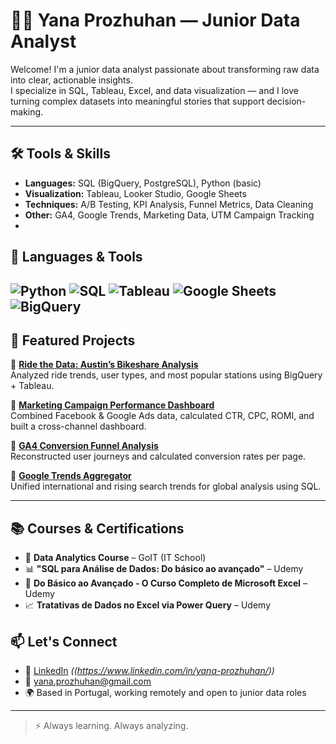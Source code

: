 # 👩‍💻 Yana Prozhuhan — Junior Data Analyst

Welcome! I'm a junior data analyst passionate about transforming raw data into clear, actionable insights.  
I specialize in SQL, Tableau, Excel, and data visualization — and I love turning complex datasets into meaningful stories that support decision-making.

---

## 🛠️ Tools & Skills
- **Languages:** SQL (BigQuery, PostgreSQL), Python (basic)
- **Visualization:** Tableau, Looker Studio, Google Sheets
- **Techniques:** A/B Testing, KPI Analysis, Funnel Metrics, Data Cleaning
- **Other:** GA4, Google Trends, Marketing Data, UTM Campaign Tracking
- 
## 🧠 Languages & Tools

![Python](https://img.shields.io/badge/Python-3670A0?style=for-the-badge&logo=python&logoColor=ffdd54)
![SQL](https://img.shields.io/badge/SQL-003B57?style=for-the-badge&logo=mysql&logoColor=white)
![Tableau](https://img.shields.io/badge/Tableau-E97627?style=for-the-badge&logo=tableau&logoColor=white)
![Google Sheets](https://img.shields.io/badge/Google%20Sheets-34A853?style=for-the-badge&logo=googlesheets&logoColor=white)
![BigQuery](https://img.shields.io/badge/BigQuery-4285F4?style=for-the-badge&logo=googlebigquery&logoColor=white)
---

## 🚀 Featured Projects

🔹 **[Ride the Data: Austin’s Bikeshare Analysis](https://github.com/Pro2610/austin-bikeshare-analysis)**  
Analyzed ride trends, user types, and most popular stations using BigQuery + Tableau.

🔹 **[Marketing Campaign Performance Dashboard](https://github.com/Pro2610/multi-channel-ads-analysis)**  
Combined Facebook & Google Ads data, calculated CTR, CPC, ROMI, and built a cross-channel dashboard.

🔹 **[GA4 Conversion Funnel Analysis](https://github.com/Pro2610/ga4-conversion-analysis)**  
Reconstructed user journeys and calculated conversion rates per page.

🔹 **[Google Trends Aggregator](https://github.com/Pro2610/google-trends-aggregator)**  
Unified international and rising search trends for global analysis using SQL.

---
## 📚 Courses & Certifications

- 🧠 **Data Analytics Course** – GoIT (IT School)
- 📊 **"SQL para Análise de Dados: Do básico ao avançado"** – Udemy
- 🧮 **Do Básico ao Avançado - O Curso Completo de Microsoft Excel** – Udemy
- 📈 **Tratativas de Dados no Excel via Power Query** – Udemy


## 📫 Let's Connect

- 💼 [LinkedIn](#) *((https://www.linkedin.com/in/yana-prozhuhan/))*
- 📧 yana.prozhuhan@gmail.com  
- 🌍 Based in Portugal, working remotely and open to junior data roles

---

> ⚡ Always learning. Always analyzing.
